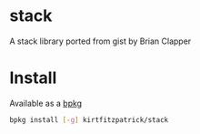 # stack

A stack library ported from gist by Brian Clapper

# Install

Available as a [bpkg](http://www.bpkg.sh/)
```sh
bpkg install [-g] kirtfitzpatrick/stack
```
